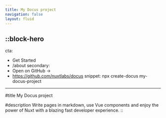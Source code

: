 ```yaml
---
title: My Docus project
navigation: false
layout: fluid
---
```


::block-hero
---
cta:
  - Get Started
  - /about
secondary:
  - Open on GitHub →
  - https://github.com/nuxtlabs/docus
snippet: npx create-docus my-docus-project
---

#title
My Docus project

#description
Write pages in markdown, use Vue components and enjoy the power of Nuxt with a blazing fast developer experience.
::
